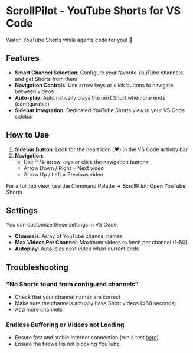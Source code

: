 # ScrollPilot - YouTube Shorts for VS Code

Watch YouTube Shorts while agents code for you! 🚀

## Features

- **Smart Channel Selection**: Configure your favorite YouTube channels and get Shorts from them
- **Navigation Controls**: Use arrow keys or click buttons to navigate between videos
- **Auto-play**: Automatically plays the next Short when one ends (configurable)
- **Sidebar Integration**: Dedicated YouTube Shorts view in your VS Code sidebar

## How to Use

1. **Sidebar Button**: Look for the heart icon (❤️) in the VS Code activity bar
2. **Navigation**: 
   - Use ↑/↓ arrow keys or click the navigation buttons
   - Arrow Down / Right = Next video
   - Arrow Up / Left = Previous video

For a full tab view, use the Command Palette -> ScrollPilot: Open YouTube Shorts


## Settings

You can customize these settings in VS Code:

- **Channels**: Array of YouTube channel names
- **Max Videos Per Channel**: Maximum videos to fetch per channel (1-50)
- **Autoplay**: Auto-play next video when current ends

## Troubleshooting

### "No Shorts found from configured channels"
- Check that your channel names are correct
- Make sure the channels actually have Short videos (≤60 seconds)
- Add more channels

### Endless Buffering or Videos not Loading
- Ensure fast and stable Internet connection (run a test [here](https://www.speedtest.net/))
- Ensure the firewall is not blocking YouTube